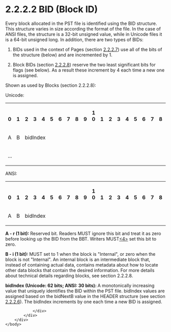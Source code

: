 <html dir="LTR" xmlns:mshelp="http://msdn.microsoft.com/mshelp" xmlns:ddue="http://ddue.schemas.microsoft.com/authoring/2003/5" xmlns:xlink="http://www.w3.org/1999/xlink" xmlns:tool="http://www.microsoft.com/tooltip">
    <head>
        <meta http-equiv="Content-Type" content="text/html; CHARSET=utf-8"></meta>
        <meta name="save" content="history"></meta>
        <title>2.2.2.2 BID (Block ID)</title>
        <xml>
            <mshelp:toctitle title="2.2.2.2 BID (Block ID)"></mshelp:toctitle>
            <mshelp:rltitle title="[MS-PST]: BID (Block ID)"></mshelp:rltitle>
            <mshelp:keyword index="A" term="d3155aa1-ccdd-4dee-a0a9-5363ccca5352"></mshelp:keyword>
            <mshelp:attr name="DCSext.ContentType" value="open specification"></mshelp:attr>
            <mshelp:attr name="AssetID" value="d3155aa1-ccdd-4dee-a0a9-5363ccca5352"></mshelp:attr>
            <mshelp:attr name="TopicType" value="kbRef"></mshelp:attr>
            <mshelp:attr name="DCSext.Title" value="[MS-PST]: BID (Block ID)" />
        </xml>
    </head>
    <body>
        <div id="header">
            <h1 class="heading">2.2.2.2 BID (Block ID)</h1>
        </div>
        <div id="mainSection">
            <div id="mainBody">
                <div id="allHistory" class="saveHistory"></div>
                <div id="sectionSection0" class="section" name="collapseableSection">
                    

<p>Every block allocated in the PST file is identified using
the BID structure. This structure varies in size according the format of the
file. In the case of ANSI files, the structure is a 32-bit unsigned value,
while in Unicode files it is a 64-bit unsigned long. In addition, there are two
types of BIDs:</p>

<ol><li><p><span>   
</span>BIDs used in the context of Pages (section <a href="5774b4f2-cdc4-453e-996a-8c8230116930.htm">2.2.2.7</a>) use all of the
bits of the structure (below) and are incremented by 1.</p>

</li><li><p><span>   
</span>Block BIDs (section <a href="a9c1981d-d1ea-457c-b39e-dc7fb0eb95d4.htm">2.2.2.8</a>)
reserve the two least significant bits for flags (see below). As a result these
increment by 4 each time a new one is assigned.</p>

</li></ol><p>Shown as used by Blocks (section 2.2.2.8):</p>

<p>Unicode:</p>

<p> </p>

<table>
 <tr>
  <th><p><br>0</p></th>
  <th><p><br>1</p></th>
  <th><p><br>2</p></th>
  <th><p><br>3</p></th>
  <th><p><br>4</p></th>
  <th><p><br>5</p></th>
  <th><p><br>6</p></th>
  <th><p><br>7</p></th>
  <th><p><br>8</p></th>
  <th><p><br>9</p></th>
  <th><p>1<br>0</p></th>
  <th><p><br>1</p></th>
  <th><p><br>2</p></th>
  <th><p><br>3</p></th>
  <th><p><br>4</p></th>
  <th><p><br>5</p></th>
  <th><p><br>6</p></th>
  <th><p><br>7</p></th>
  <th><p><br>8</p></th>
  <th><p><br>9</p></th>
  <th><p>2<br>0</p></th>
  <th><p><br>1</p></th>
  <th><p><br>2</p></th>
  <th><p><br>3</p></th>
  <th><p><br>4</p></th>
  <th><p><br>5</p></th>
  <th><p><br>6</p></th>
  <th><p><br>7</p></th>
  <th><p><br>8</p></th>
  <th><p><br>9</p></th>
  <th><p>3<br>0</p></th>
  <th><p><br>1</p></th>
 </tr>
 <tr>
  <td>
  <p>A</p>
  </td>
  <td>
  <p>B</p>
  </td>
  <td colspan="30">
  <p>bidIndex</p>
  </td>
 </tr>
 <tr>
  <td colspan="32">
  <p>...</p>
  </td>
 </tr>
</table>

<p>ANSI:</p>

<table>
 <tr>
  <th><p><br>0</p></th>
  <th><p><br>1</p></th>
  <th><p><br>2</p></th>
  <th><p><br>3</p></th>
  <th><p><br>4</p></th>
  <th><p><br>5</p></th>
  <th><p><br>6</p></th>
  <th><p><br>7</p></th>
  <th><p><br>8</p></th>
  <th><p><br>9</p></th>
  <th><p>1<br>0</p></th>
  <th><p><br>1</p></th>
  <th><p><br>2</p></th>
  <th><p><br>3</p></th>
  <th><p><br>4</p></th>
  <th><p><br>5</p></th>
  <th><p><br>6</p></th>
  <th><p><br>7</p></th>
  <th><p><br>8</p></th>
  <th><p><br>9</p></th>
  <th><p>2<br>0</p></th>
  <th><p><br>1</p></th>
  <th><p><br>2</p></th>
  <th><p><br>3</p></th>
  <th><p><br>4</p></th>
  <th><p><br>5</p></th>
  <th><p><br>6</p></th>
  <th><p><br>7</p></th>
  <th><p><br>8</p></th>
  <th><p><br>9</p></th>
  <th><p>3<br>0</p></th>
  <th><p><br>1</p></th>
 </tr>
 <tr>
  <td>
  <p>A</p>
  </td>
  <td>
  <p>B</p>
  </td>
  <td colspan="30">
  <p>bidIndex</p>
  </td>
 </tr>
</table>

<p><b>A - r (1 bit): </b>Reserved bit. Readers MUST
ignore this bit and treat it as zero before looking up the BID from the BBT.
Writers MUST<a id="Appendix_A_Target_4"></a><a href="f040f8b2-f023-4ed9-94fd-de487da83ed5.htm#Appendix_A_4" aria-label="Product behavior note 4">&lt;4&gt;</a> set this bit to zero.</p>

<p><b>B - i (1 bit): </b>MUST set to 1 when the block is
&quot;Internal&quot;, or zero when the block is not &quot;Internal&quot;. An
internal block is an intermediate block that, instead of containing actual
data, contains metadata about how to locate other data blocks that contain the
desired information. For more details about technical details regarding blocks,
see section 2.2.2.8.</p>

<p><b>bidIndex (Unicode: 62 bits; ANSI: 30 bits): </b>A
monotonically increasing value that uniquely identifies the BID within the PST
file. bidIndex values are assigned based on the bidNextB value in the HEADER
structure (see section <a href="c9876f5a-664b-46a3-9887-ba63f113abf5.htm">2.2.2.6</a>).
The bidIndex increments by one each time a new BID is assigned.</p>


                </div>
            </div>
        </div>
    </body>
</html>